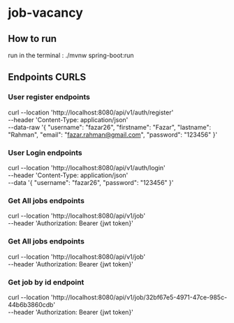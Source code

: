 # job-vacancy

## How to run 
run in the terminal : ./mvnw spring-boot:run

## Endpoints CURLS

### User register endpoints
curl --location 'http://localhost:8080/api/v1/auth/register' \
--header 'Content-Type: application/json' \
--data-raw '{
"username": "fazar26",
"firstname": "Fazar",
"lastname": "Rahman",
"email": "fazar.rahman@gmail.com",
"password": "123456"
}'

### User Login endpoints
curl --location 'http://localhost:8080/api/v1/auth/login' \
--header 'Content-Type: application/json' \
--data '{
"username": "fazar26",
"password": "123456"
}'

### Get All jobs endpoints 
curl --location 'http://localhost:8080/api/v1/job' \
--header 'Authorization: Bearer {jwt token}'

### Get All jobs endpoints
curl --location 'http://localhost:8080/api/v1/job' \
--header 'Authorization: Bearer {jwt token}'

### Get job by id endpoint
curl --location 'http://localhost:8080/api/v1/job/32bf67e5-4971-47ce-985c-44b6b3860cdb' \
--header 'Authorization: Bearer {jwt token}'